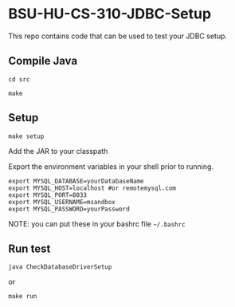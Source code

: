 # BSU-HU-CS-310-JDBC-Setup
This repo contains code that can be used to test your JDBC setup.

## Compile Java
``cd src``

``make``

## Setup
 ``
make setup
``

Add the JAR to your classpath

Export the environment variables in your shell prior to running.
````
export MYSQL_DATABASE=yourDatabaseName
export MYSQL_HOST=localhost #or remotemysql.com
export MYSQL_PORT=8033
export MYSQL_USERNAME=msandbox
export MYSQL_PASSWORD=yourPassword
````

NOTE: you can put these in your bashrc file ``~/.bashrc``

## Run test
``java CheckDatabaseDriverSetup``

or

``make run``
